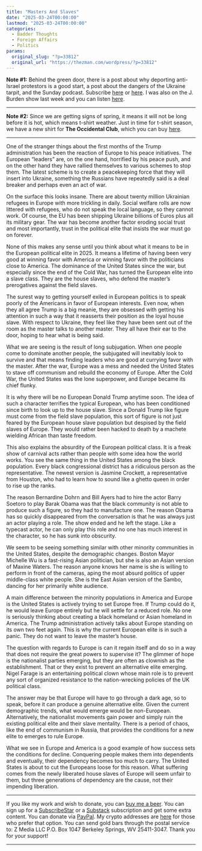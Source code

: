 ```yaml
---
title: "Masters And Slaves"
date: "2025-03-24T00:00:00"
lastmod: "2025-03-24T00:00:00"
categories:
  - Badder Thoughts
  - Foreign Affairs
  - Politics
params:
  original_slug: "?p=33812"
  original_url: "https://thezman.com/wordpress/?p=33812"
---
```


**Note \#1:** Behind the green door, there is a post about why deporting
anti-Israel protestors is a good start, a post about the dangers of the
Ukraine tarpit, and the Sunday podcast. Subscribe
<a href="https://www.subscribestar.com/the-z-blog" rel="noopener"
target="_blank">here</a> or
<a href="https://thedissident.substack.com/" rel="noopener"
target="_blank">here</a>. I was also on the J. Burden show last week and
you can listen
<a href="https://youtu.be/Fmpo-inlt2Y?si=6spRHys35cbUuyg4"
rel="noopener" target="_blank">here</a>.

------------------------------------------------------------------------

**Note \#2:** Since we are getting signs of spring, it means it will not
be long before it is hot, which means t-shirt weather. Just in time for
t-shirt season, we have a new shirt for **The Occidental Club**, which
you can buy <a href="https://theoccidentalclub.com/" rel="noopener"
target="_blank">here</a>.

------------------------------------------------------------------------

One of the stranger things about the first months of the Trump
administration has been the reaction of Europe to his peace initiatives.
The European “leaders” are, on the one hand, horrified by his peace
push, and on the other hand they have rallied themselves to various
schemes to stop them. The latest scheme is to create a peacekeeping
force that they will insert into Ukraine, something the Russians have
repeatedly said is a deal breaker and perhaps even an act of war.

On the surface this looks insane. There are about twenty million
Ukrainian refugees in Europe with more trickling in daily. Social
welfare rolls are now littered with refugees, who do not speak the local
language, so they cannot work. Of course, the EU has been shipping
Ukraine billions of Euros plus all its military gear. The war has become
another factor eroding social trust and most importantly, trust in the
political elite that insists the war must go on forever.

None of this makes any sense until you think about what it means to be
in the European political elite in 2025. It means a lifetime of having
been very good at winning favor with America or winning favor with the
politicians close to America. The dominance of the United States since
the war, but especially since the end of the Cold War, has turned the
European elite into a slave class. They are the house slaves, who defend
the master’s prerogatives against the field slaves.

The surest way to getting yourself exiled in European politics is to
speak poorly of the Americans in favor of European interests. Even now,
when they all agree Trump is a big meanie, they are obsessed with
getting his attention in such a way that it reasserts their position as
the loyal house slave. With respect to Ukraine, they feel like they have
been sent out of the room as the master talks to another master. They
all have their ear to the door, hoping to hear what is being said.

What we are seeing is the result of long subjugation. When one people
come to dominate another people, the subjugated will inevitably look to
survive and that means finding leaders who are good at currying favor
with the master. After the war, Europe was a mess and needed the United
States to stave off communism and rebuild the economy of Europe. After
the Cold War, the United States was the lone superpower, and Europe
became its chief flunky.

It is why there will be no European Donald Trump anytime soon. The idea
of such a character terrifies the typical European, who has been
conditioned since birth to look up to the house slave. Since a Donald
Trump like figure must come from the field slave population, this sort
of figure is not just feared by the European house slave population but
despised by the field slaves of Europe. They would rather been hacked to
death by a machete wielding African than taste freedom.

This also explains the absurdity of the European political class. It is
a freak show of carnival acts rather than people with some idea how the
world works. You see the same thing in the United States among the black
population. Every black congressional district has a ridiculous person
as the representative. The newest version is Jasmine Crockett, a
representative from Houston, who had to learn how to sound like a ghetto
queen in order to rise up the ranks.

The reason Bernardine Dohrn and Bill Ayers had to hire the actor Barry
Soetoro to play Barak Obama was that the black community is not able to
produce such a figure, so they had to manufacture one. The reason Obama
has so quickly disappeared from the conversation is that he was always
just an actor playing a role. The show ended and he left the stage. Like
a typecast actor, he can only play this role and no one has much
interest in the character, so he has sunk into obscurity.

We seem to be seeing something similar with other minority communities
in the United States, despite the demographic changes. Boston Mayor
Michelle Wu is a fast-rising Asian politician, but she is also an Asian
version of Maxine Waters. The reason anyone knows her name is she is
willing to perform in front of the cameras, aping the most absurd
politics of upper middle-class white people. She is the East Asian
version of the Sambo, dancing for her primarily white audience.

A main difference between the minority populations in America and Europe
is the United States is actively trying to set Europe free. If Trump
could do it, he would leave Europe entirely but he will settle for a
reduced role. No one is seriously thinking about creating a black
homeland or Asian homeland in America. The Trump administration actively
talks about Europe standing on its own two feet again. This is why the
current European elite is in such a panic. They do not want to leave the
master’s house.

The question with regards to Europe is can it regain itself and do so in
a way that does not require the great powers to supervise it? The
glimmer of hope is the nationalist parties emerging, but they are often
as clownish as the establishment. That or they exist to prevent an
alternative elite emerging. Nigel Farage is an entertaining political
clown whose main role is to prevent any sort of organized resistance to
the nation-wrecking policies of the UK political class.

The answer may be that Europe will have to go through a dark age, so to
speak, before it can produce a genuine alternative elite. Given the
current demographic trends, what would emerge would be non-European.
Alternatively, the nationalist movements gain power and simply ruin the
existing political elite and their slave mentality. There is a period of
chaos, like the end of communism in Russia, that provides the conditions
for a new elite to emerges to rule Europe.

What we see in Europe and America is a good example of how success sets
the conditions for decline. Conquering people makes them into dependents
and eventually, their dependency becomes too much to carry. The United
States is about to cut the Europeans loose for this reason. What
suffering comes from the newly liberated house slaves of Europe will
seem unfair to them, but three generations of dependency are the cause,
not their impending liberation.

------------------------------------------------------------------------

If you like my work and wish to donate, you can
<a href="https://www.buymeacoffee.com/mujolulu" rel="noopener"
target="_blank">buy me a beer</a>. You can sign up for a
<a href="https://www.subscribestar.com/the-z-blog" rel="noopener"
target="_blank">SubscribeStar</a> or a
<a href="https://thedissident.substack.com/" rel="noopener"
target="_blank">Substack</a> subscription and get some extra content.
You can donate via <a
href="https://www.paypal.com/donate/?cmd=_s-xclick&amp;hosted_button_id=UDAS2Q8JYA6CN&amp;source=url"
rel="noopener" target="_blank">PayPal</a>. My crypto addresses are
<a href="https://thezman.com/wordpress/?page_id=22713" rel="noopener"
target="_blank">here</a> for those who prefer that option. You can send
gold bars through the postal service to: Z Media LLC P.O. Box 1047
Berkeley Springs, WV 25411-3047. Thank you for your support!

------------------------------------------------------------------------
